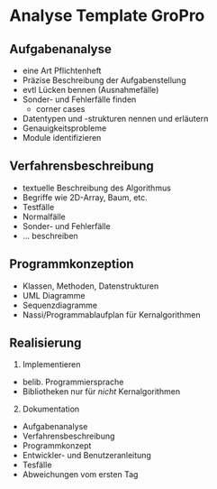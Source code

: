 # Analyse Template GroPro
## Aufgabenanalyse
- eine Art Pflichtenheft
- Präzise Beschreibung der Aufgabenstellung
- evtl Lücken bennen (Ausnahmefälle)
- Sonder- und Fehlerfälle finden
	- corner cases
- Datentypen und -strukturen nennen und erläutern
- Genauigkeitsprobleme
- Module identifizieren

## Verfahrensbeschreibung 
- textuelle Beschreibung des Algorithmus
- Begriffe wie 2D-Array, Baum, etc.
- Testfälle
- Normalfälle
- Sonder- und Fehlerfälle
- ... beschreiben

## Programmkonzeption
- Klassen, Methoden, Datenstrukturen
- UML Diagramme
- Sequenzdiagramme
- Nassi/Programmablaufplan für Kernalgorithmen

## Realisierung
1. Implementieren
- belib. Programmiersprache
- Bibliotheken nur für *nicht* Kernalgorithmen
2. Dokumentation
- Aufgabenanalyse
- Verfahrensbeschreibung
- Programmkonzept
- Entwickler- und Benutzeranleitung
- Tesfälle
- Abweichungen vom ersten Tag
